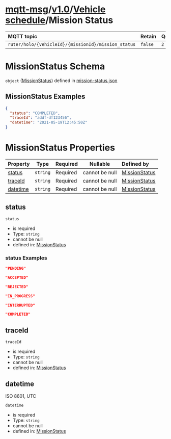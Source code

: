 # [mqtt-msg](../../../README.md)/[v1.0](../../README.md)/[Vehicle schedule](../vehicle-schedule/README.md)/Mission Status

MQTT topic                                          | Retain      | QoS
| :------------------------------------------------ |-------------| -------- |
```ruter/holo/{vehicleId}/{missionId}/mission_status```  | ```false``` | ```2```


# MissionStatus Schema

`object` ([MissionStatus](mission-status.md)) defined in [mission-status.json](../../schema/vehicle-schedule/mission-status.json)



## MissionStatus Examples

```json
{
  "status": "COMPLETED",
  "traceId": "addf-df123456",
  "datetime": "2021-05-19T12:45:50Z"
}
```

# MissionStatus Properties

| Property                          | Type      | Required | Nullable       | Defined by                                                                                                   |
| :-------------------------------- | --------- | -------- | -------------- | :----------------------------------------------------------------------------------------------------------- |
| [status](#status) | `string`  | Required | cannot be null | [MissionStatus](mission-status-properties-status.md "\#/properties/status#/properties/status") |
| [traceId](#traceId) | `string`  | Required | cannot be null | [MissionStatus](mission-status-traceId-properties-traceId.md "\#/properties/traceId#/properties/traceId") |
| [datetime](#datetime) | `string`  | Required | cannot be null | [MissionStatus](mission-status-datetime-properties-datetime.md "\#/properties/datetime#/properties/datetime") |

## status

`status`

-   is required
-   Type: `string`
-   cannot be null
-   defined in:   [MissionStatus](mission-status-properties-status.md "\#/properties/status#/properties/status")

### status Examples

```json
"PENDING"
```
```json
"ACCEPTED"
```
```json
"REJECTED"
```
```json
"IN_PROGRESS"
```
```json
"INTERRUPTED"
```
```json
"COMPLETED"
```

## traceId

`traceId`

-   is required
-   Type: `string`
-   cannot be null
-   defined in:  [MissionStatus](mission-status-properties-traceId.md "\#/properties/traceId#/properties/traceId")

## datetime

ISO 8601, UTC


`datetime`

-   is required
-   Type: `string`
-   cannot be null
-   defined in: [MissionStatus](mission-status-properties-datetime.md "\#/properties/datetime#/properties/datetime")